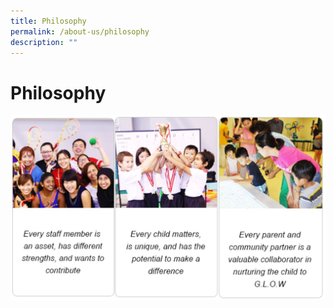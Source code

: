 ```yaml
---
title: Philosophy
permalink: /about-us/philosophy
description: ""
---
```

# **Philosophy**

![](/images/philosophy1-1.png)


